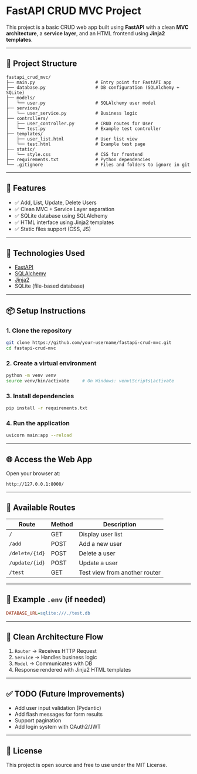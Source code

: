 # FastAPI CRUD MVC Project

This project is a basic CRUD web app built using **FastAPI** with a clean **MVC architecture**, a **service layer**, and an HTML frontend using **Jinja2 templates**.

---

## 📁 Project Structure

```
fastapi_crud_mvc/
├── main.py                       # Entry point for FastAPI app
├── database.py                   # DB configuration (SQLAlchemy + SQLite)
├── models/
│   └── user.py                   # SQLAlchemy user model
├── services/
│   └── user_service.py           # Business logic
├── controllers/
│   ├── user_controller.py        # CRUD routes for User
│   └── test.py                   # Example test controller
├── templates/
│   ├── user_list.html            # User list view
│   └── test.html                 # Example test page
├── static/
│   └── style.css                 # CSS for frontend
├── requirements.txt              # Python dependencies
└── .gitignore                    # Files and folders to ignore in git
```

---

## 🚀 Features

- ✅ Add, List, Update, Delete Users
- ✅ Clean MVC + Service Layer separation
- ✅ SQLite database using SQLAlchemy
- ✅ HTML interface using Jinja2 templates
- ✅ Static files support (CSS, JS)

---

## 🧰 Technologies Used

- [FastAPI](https://fastapi.tiangolo.com/)
- [SQLAlchemy](https://www.sqlalchemy.org/)
- [Jinja2](https://jinja.palletsprojects.com/)
- SQLite (file-based database)

---

## 📦 Setup Instructions

### 1. Clone the repository

```bash
git clone https://github.com/your-username/fastapi-crud-mvc.git
cd fastapi-crud-mvc
```

### 2. Create a virtual environment

```bash
python -m venv venv
source venv/bin/activate     # On Windows: venv\Scripts\activate
```

### 3. Install dependencies

```bash
pip install -r requirements.txt
```

### 4. Run the application

```bash
uvicorn main:app --reload
```

---

## 🌐 Access the Web App

Open your browser at:

```
http://127.0.0.1:8000/
```

---

## 🧪 Available Routes

| Route             | Method | Description                     |
|------------------|--------|---------------------------------|
| `/`              | GET    | Display user list               |
| `/add`           | POST   | Add a new user                  |
| `/delete/{id}`   | POST   | Delete a user                   |
| `/update/{id}`   | POST   | Update a user                   |
| `/test`          | GET    | Test view from another router   |

---

## 📄 Example `.env` (if needed)

```ini
DATABASE_URL=sqlite:///./test.db
```

---

## 🧼 Clean Architecture Flow

1. `Router` → Receives HTTP Request
2. `Service` → Handles business logic
3. `Model` → Communicates with DB
4. Response rendered with Jinja2 HTML templates

---

## ✅ TODO (Future Improvements)

- Add user input validation (Pydantic)
- Add flash messages for form results
- Support pagination
- Add login system with OAuth2/JWT

---

## 📝 License

This project is open source and free to use under the MIT License.
